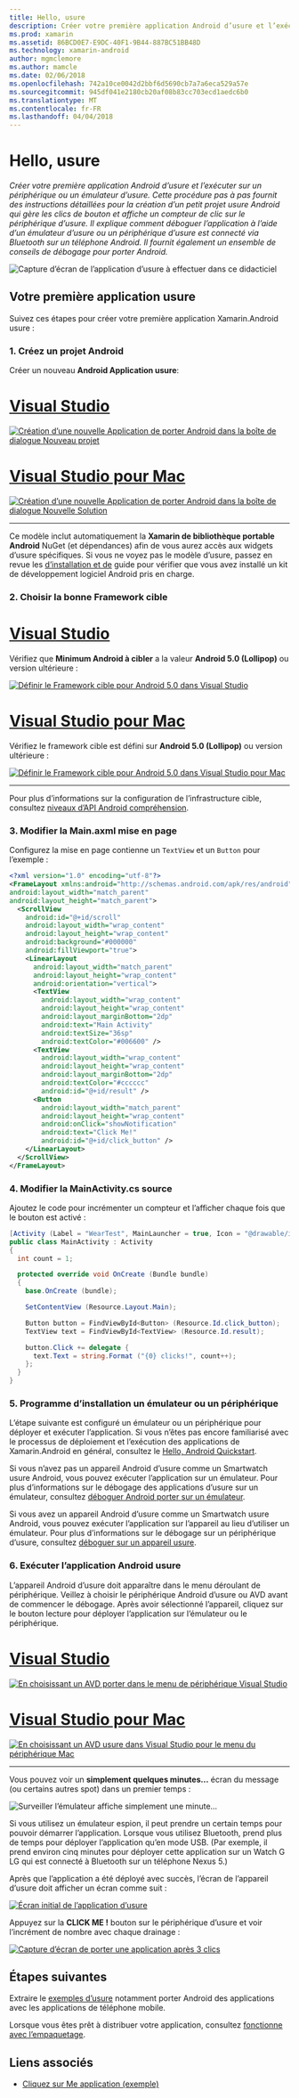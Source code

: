 ```yaml
---
title: Hello, usure
description: Créer votre première application Android d’usure et l’exécuter sur un périphérique ou un émulateur d’usure. Cette procédure pas à pas fournit des instructions détaillées pour la création d’un petit projet usure Android qui gère les clics de bouton et affiche un compteur de clic sur le périphérique d’usure. Il explique comment déboguer l’application à l’aide d’un émulateur d’usure ou un périphérique d’usure est connecté via Bluetooth sur un téléphone Android. Il fournit également un ensemble de conseils de débogage pour porter Android.
ms.prod: xamarin
ms.assetid: 86BCD0E7-E9DC-40F1-9B44-887BC51BB48D
ms.technology: xamarin-android
author: mgmclemore
ms.author: mamcle
ms.date: 02/06/2018
ms.openlocfilehash: 742a10ce0042d2bbf6d5690cb7a7a6eca529a57e
ms.sourcegitcommit: 945df041e2180cb20af08b83cc703ecd1aedc6b0
ms.translationtype: MT
ms.contentlocale: fr-FR
ms.lasthandoff: 04/04/2018
---
```

# <a name="hello-wear"></a>Hello, usure

_Créer votre première application Android d’usure et l’exécuter sur un périphérique ou un émulateur d’usure. Cette procédure pas à pas fournit des instructions détaillées pour la création d’un petit projet usure Android qui gère les clics de bouton et affiche un compteur de clic sur le périphérique d’usure. Il explique comment déboguer l’application à l’aide d’un émulateur d’usure ou un périphérique d’usure est connecté via Bluetooth sur un téléphone Android. Il fournit également un ensemble de conseils de débogage pour porter Android._

![Capture d’écran de l’application d’usure à effectuer dans ce didacticiel](hello-wear-images/example.png)

## <a name="your-first-wear-app"></a>Votre première application usure

Suivez ces étapes pour créer votre première application Xamarin.Android usure :

### <a name="1-create-a-new-android-project"></a>1. Créez un projet Android

Créer un nouveau **Android Application usure**:

# <a name="visual-studiotabvswin"></a>[Visual Studio](#tab/vswin)

[![Création d’une nouvelle Application de porter Android dans la boîte de dialogue Nouveau projet](hello-wear-images/vs/new-solution-sml.png)](hello-wear-images/vs/new-solution.png#lightbox)

# <a name="visual-studio-for-mactabvsmac"></a>[Visual Studio pour Mac](#tab/vsmac)

[![Création d’une nouvelle Application de porter Android dans la boîte de dialogue Nouvelle Solution](hello-wear-images/xs/new-solution-sml.png)](hello-wear-images/xs/new-solution.png#lightbox)

-----


Ce modèle inclut automatiquement la **Xamarin de bibliothèque portable Android** NuGet (et dépendances) afin de vous aurez accès aux widgets d’usure spécifiques. Si vous ne voyez pas le modèle d’usure, passez en revue les [d’installation et de](~/android/wear/get-started/installation.md) guide pour vérifier que vous avez installé un kit de développement logiciel Android pris en charge. 

### <a name="2-choose-the-correct-target-framework"></a>2. Choisir la bonne **Framework cible**

# <a name="visual-studiotabvswin"></a>[Visual Studio](#tab/vswin)

Vérifiez que **Minimum Android à cibler** a la valeur **Android 5.0 (Lollipop)** ou version ultérieure : 

[![Définir le Framework cible pour Android 5.0 dans Visual Studio](hello-wear-images/vs/target-framework-sml.png)](hello-wear-images/vs/target-framework.png#lightbox)

# <a name="visual-studio-for-mactabvsmac"></a>[Visual Studio pour Mac](#tab/vsmac)

Vérifiez le framework cible est défini sur **Android 5.0 (Lollipop)** ou version ultérieure :

[![Définir le Framework cible pour Android 5.0 dans Visual Studio pour Mac](hello-wear-images/xs/target-framework-sml.png)](hello-wear-images/xs/target-framework.png#lightbox)

-----

Pour plus d’informations sur la configuration de l’infrastructure cible, consultez [niveaux d’API Android compréhension](~/android/app-fundamentals/android-api-levels.md).


### <a name="3-edit-the-mainaxml-layout"></a>3. Modifier la **Main.axml** mise en page

Configurez la mise en page contienne un `TextView` et un `Button` pour l’exemple : 

```xml
<?xml version="1.0" encoding="utf-8"?>
<FrameLayout xmlns:android="http://schemas.android.com/apk/res/android"
android:layout_width="match_parent"
android:layout_height="match_parent">
  <ScrollView
    android:id="@+id/scroll"
    android:layout_width="wrap_content"
    android:layout_height="wrap_content"
    android:background="#000000"
    android:fillViewport="true">
    <LinearLayout
      android:layout_width="match_parent"
      android:layout_height="wrap_content"
      android:orientation="vertical">
      <TextView
        android:layout_width="wrap_content"
        android:layout_height="wrap_content"
        android:layout_marginBottom="2dp"
        android:text="Main Activity"
        android:textSize="36sp"
        android:textColor="#006600" />
      <TextView
        android:layout_width="wrap_content"
        android:layout_height="wrap_content"
        android:layout_marginBottom="2dp"
        android:textColor="#cccccc"
        android:id="@+id/result" />
      <Button
        android:layout_width="match_parent"
        android:layout_height="wrap_content"
        android:onClick="showNotification"
        android:text="Click Me!"
        android:id="@+id/click_button" />
    </LinearLayout>
  </ScrollView>
</FrameLayout>
```

### <a name="4-edit-the-mainactivitycs-source"></a>4. Modifier la **MainActivity.cs** source

Ajoutez le code pour incrémenter un compteur et l’afficher chaque fois que le bouton est activé : 

```csharp
[Activity (Label = "WearTest", MainLauncher = true, Icon = "@drawable/icon")]
public class MainActivity : Activity
{
  int count = 1;

  protected override void OnCreate (Bundle bundle)
  {
    base.OnCreate (bundle);

    SetContentView (Resource.Layout.Main);

    Button button = FindViewById<Button> (Resource.Id.click_button);
    TextView text = FindViewById<TextView> (Resource.Id.result);

    button.Click += delegate {
      text.Text = string.Format ("{0} clicks!", count++);
    };
  }
}
```

### <a name="5-setup-an-emulator-or-device"></a>5. Programme d’installation un émulateur ou un périphérique

L’étape suivante est configuré un émulateur ou un périphérique pour déployer et exécuter l’application. Si vous n’êtes pas encore familiarisé avec le processus de déploiement et l’exécution des applications de Xamarin.Android en général, consultez le [Hello, Android Quickstart](~/android/get-started/hello-android/hello-android-quickstart.md).

Si vous n’avez pas un appareil Android d’usure comme un Smartwatch usure Android, vous pouvez exécuter l’application sur un émulateur. Pour plus d’informations sur le débogage des applications d’usure sur un émulateur, consultez [déboguer Android porter sur un émulateur](~/android/wear/deploy-test/debug-on-emulator.md).

Si vous avez un appareil Android d’usure comme un Smartwatch usure Android, vous pouvez exécuter l’application sur l’appareil au lieu d’utiliser un émulateur. Pour plus d’informations sur le débogage sur un périphérique d’usure, consultez [déboguer sur un appareil usure](~/android/wear/deploy-test/debug-on-device.md).


### <a name="6-run-the-android-wear-app"></a>6. Exécuter l’application Android usure

L’appareil Android d’usure doit apparaître dans le menu déroulant de périphérique. Veillez à choisir le périphérique Android d’usure ou AVD avant de commencer le débogage. Après avoir sélectionné l’appareil, cliquez sur le bouton lecture pour déployer l’application sur l’émulateur ou le périphérique.

# <a name="visual-studiotabvswin"></a>[Visual Studio](#tab/vswin)

[![En choisissant un AVD porter dans le menu de périphérique Visual Studio](hello-wear-images/vs/choose-wear-sim.png)](hello-wear-images/vs/choose-wear-sim.png#lightbox)

# <a name="visual-studio-for-mactabvsmac"></a>[Visual Studio pour Mac](#tab/vsmac)

[![En choisissant un AVD usure dans Visual Studio pour le menu du périphérique Mac](hello-wear-images/xs/choose-wear-sim.png)](hello-wear-images/xs/choose-wear-sim.png#lightbox)

-----

Vous pouvez voir un **simplement quelques minutes...**  écran du message (ou certains autres spot) dans un premier temps : 

![Surveiller l’émulateur affiche simplement une minute...](hello-wear-images/please-wait.png)

Si vous utilisez un émulateur espion, il peut prendre un certain temps pour pouvoir démarrer l’application. Lorsque vous utilisez Bluetooth, prend plus de temps pour déployer l’application qu’en mode USB. (Par exemple, il prend environ cinq minutes pour déployer cette application sur un Watch G LG qui est connecté à Bluetooth sur un téléphone Nexus 5.)

Après que l’application a été déployé avec succès, l’écran de l’appareil d’usure doit afficher un écran comme suit :

[![Écran initial de l’application d’usure](hello-wear-images/mainactivity-screen.png)](hello-wear-images/mainactivity-screen.png#lightbox)

Appuyez sur la **CLICK ME !** bouton sur le périphérique d’usure et voir l’incrément de nombre avec chaque drainage :

[![Capture d’écran de porter une application après 3 clics](hello-wear-images/mainactivity-counts.png)](hello-wear-images/mainactivity-counts.png#lightbox)


## <a name="next-steps"></a>Étapes suivantes

Extraire le [exemples d’usure](https://developer.xamarin.com/samples/android/Android%20Wear/) notamment porter Android des applications avec les applications de téléphone mobile.

Lorsque vous êtes prêt à distribuer votre application, consultez [fonctionne avec l’empaquetage](~/android/wear/deploy-test/packaging.md).


## <a name="related-links"></a>Liens associés

- [Cliquez sur Me application (exemple)](https://developer.xamarin.com/samples/monodroid/wear/WearTest/)
